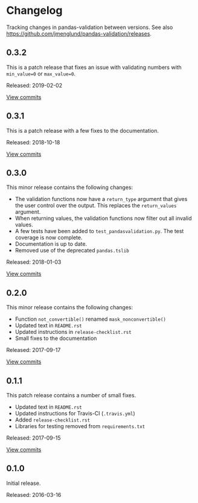 # Changelog #

Tracking changes in pandas-validation between versions.
See also https://github.com/jmenglund/pandas-validation/releases.


## 0.3.2 ##

This is a patch release that fixes an issue with validating numbers with `min_value=0`
or `max_value=0`.

Released: 2019-02-02

[View commits](https://github.com/jmenglund/pandas-validation/compare/v0.3.1...v0.3.2)


## 0.3.1 ##

This is a patch release with a few fixes to the documentation.

Released: 2018-10-18

[View commits](https://github.com/jmenglund/pandas-validation/compare/v0.3.0...v0.3.1)


## 0.3.0 ##

This minor release contains the following changes:

* The validation functions now have a `return_type` argument that gives
  the user control over the output. This replaces the `return_values` argument.
* When returning values, the validation functions now filter out all invalid
  values.
* A few tests have been added to `test_pandasvalidation.py`. The test coverage
  is now complete.
* Documentation is up to date.
* Removed use of the deprecated `pandas.tslib`

Released: 2018-01-03

[View commits](https://github.com/jmenglund/pandas-validation/compare/v0.2.0...v0.3.0)


## 0.2.0 ##

This minor release contains the following changes:

* Function `not_convertible()` renamed `mask_nonconvertible()`
* Updated text in `README.rst`
* Updated instructions in `release-checklist.rst`
* Small fixes to the documentation

Released: 2017-09-17

[View commits](https://github.com/jmenglund/pandas-validation/compare/v0.1.1...v0.2.0)


## 0.1.1 ##

This patch release contains a number of small fixes.

* Updated text in `README.rst`
* Updated instructions for Travis-CI (`.travis.yml`)
* Added `release-checklist.rst`
* Libraries for testing removed from `requirements.txt`

Released: 2017-09-15

[View commits](https://github.com/jmenglund/pandas-validation/compare/v0.1.0...v0.1.1)


## 0.1.0 ##

Initial release.

Released: 2016-03-16
